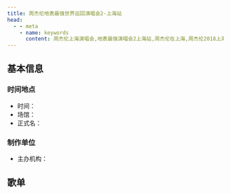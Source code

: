 ```yaml
---
title: 周杰伦地表最强世界巡回演唱会2-上海站
head:
  - - meta
    - name: keywords
      content: 周杰伦上海演唱会,地表最强演唱会2上海站,周杰伦在上海,周杰伦2018上海演唱会
---
```

## 基本信息

### 时间地点
- 时间：
- 场馆：
- 正式名：

### 制作单位
- 主办机构：

## 歌单